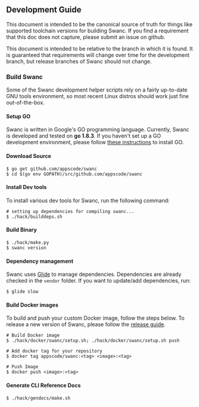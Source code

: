 ## Development Guide
This document is intended to be the canonical source of truth for things like supported toolchain versions for building Swanc.
If you find a requirement that this doc does not capture, please submit an issue on github.

This document is intended to be relative to the branch in which it is found. It is guaranteed that requirements will change over time
for the development branch, but release branches of Swanc should not change.

### Build Swanc
Some of the Swanc development helper scripts rely on a fairly up-to-date GNU tools environment, so most recent Linux distros should
work just fine out-of-the-box.

#### Setup GO
Swanc is written in Google's GO programming language. Currently, Swanc is developed and tested on **go 1.8.3**. If you haven't set up a GO
development environment, please follow [these instructions](https://golang.org/doc/code.html) to install GO.

#### Download Source

```console
$ go get github.com/appscode/swanc
$ cd $(go env GOPATH)/src/github.com/appscode/swanc
```

#### Install Dev tools
To install various dev tools for Swanc, run the following command:

```console
# setting up dependencies for compiling swanc...
$ ./hack/builddeps.sh
```

#### Build Binary
```
$ ./hack/make.py
$ swanc version
```

#### Dependency management
Swanc uses [Glide](https://github.com/Masterminds/glide) to manage dependencies. Dependencies are already checked in the `vendor` folder.
If you want to update/add dependencies, run:
```console
$ glide slow
```

#### Build Docker images
To build and push your custom Docker image, follow the steps below. To release a new version of Swanc, please follow the [release guide](/docs/developer-guide/release.md).

```console
# Build Docker image
$ ./hack/docker/swanc/setup.sh; ./hack/docker/swanc/setup.sh push

# Add docker tag for your repository
$ docker tag appscode/swanc:<tag> <image>:<tag>

# Push Image
$ docker push <image>:<tag>
```

#### Generate CLI Reference Docs
```console
$ ./hack/gendocs/make.sh
```

